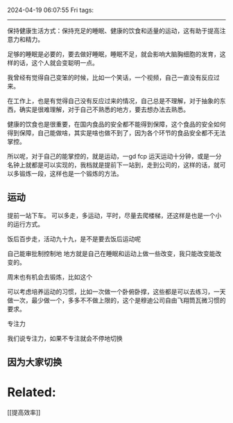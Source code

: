 2024-04-19 06:07:55 Fri 
tags: 

----
保持健康生活方式：保持充足的睡眠、健康的饮食和适量的运动，这有助于提高注意力和精力。

足够的睡眠是必要的，要去做好睡眠，睡眠不足，就会影响大脑胸细胞的发育，这样的话，这个人就会变聪明一点。

我曾经有觉得自己变笨的时候，比如一个笑话，一个视频，自己一直没有反应过来。

在工作上，也是有觉得自己没有反应过来的情况，自己总是不理解，对于抽象的东西，确实是很难理解，对于自己不熟悉的地方，要去想办法去熟悉。

健康的饮食也是很重要，在国内食品的安全都不能得到保障，这个食品的安全如何得到保障，自己能做啥，其实是啥也做不到了，因为各个环节的食品安全都不无法掌控。

所以呢，对于自己的能掌控的，就是运动，一gd fcp 运天运动十分钟，或是一分名钟上就都是可以实现的，我档就是提前下一站到，走到公司的，这样的话，就可以多锻炼一段，这样也是一个锻炼的方法。

## 运动
提前一站下车。
可以多走，多运动，平时，尽量去爬楼梯，还这样是也是一个小的运行方式。

饭后百步走，活动九十九，是不是要去饭后运动呢

自己能审批制控制地 地方就是自己在睡眠和运动上做一些改变，我只能改变能改变的。

周末也有机会去锻炼，比如这个

可以考虑培养运动的习惯，比如一次做一个卧俯卧撑，这些都是可以去练习，一天做一次，最少做一个，多多不不做上限的，这个是穆迪公司自由飞翔筒瓦微习惯的要求。


专注力

我们说专注力，如果不专注就会不停地切换

因为大家切换
---
# Related:
[[提高效率]]
